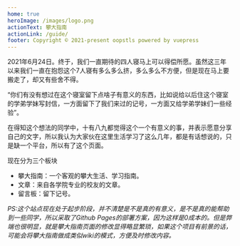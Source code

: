 ```yaml
---
home: true
heroImage: /images/logo.png
actionText: 攀大指南
actionLink: /guide/
footer: Copyright © 2021-present oopstls powered by vuepress
---
```


2021年6月24日。终于，我们一直期待的四人寝马上可以得偿所愿。虽然这三年以来我们一直在抱怨这个7人寝有多么多么挤，多么多么不方便，但是现在马上要搬走了，却又有些舍不得。

“你们有没有想过在这个寝室留下点啥子有意义的东西，比如说给以后住这个寝室的学弟学妹写封信，一方面留下了我们来过的记号，一方面又给学弟学妹们一些经验”。

在得知这个想法的同学中，十有八九都觉得这个一个有意义的事，并表示愿意分享自己的文字，所以我认为大家伙在这里生活学习了这么几年，都是有话想说的，只是缺一个平台，所以有了这个页面。

现在分为三个板块

* 攀大指南：一个客观的攀大生活、学习指南。
* 文章：来自各学院专业的校友的文章。
* 留言板：留下记号。

*PS:这个站点现在处于起步阶段，并不清楚是不是真的有意义，是不是真的能帮助到一些同学，所以采取了Github Pages的部署方案，因为这样是0成本的。但是弊端也很明显，就是攀大指南页面的修改显得略显繁琐，如果这个项目有前景的话，可能会将攀大指南做成类似wiki的模式，方便及时修改内容。*

<script>
  export default {
    mounted() {
      this.setTitle();
    },
    methods: {
      setTitle() {
        document.title = "首页";
      },
    },
  };
</script>